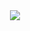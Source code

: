  <div align="center">
    <img src="https://github-readme-stats.vercel.app/api/top-langs/?username=Recognitions&theme=dark">
</div>
